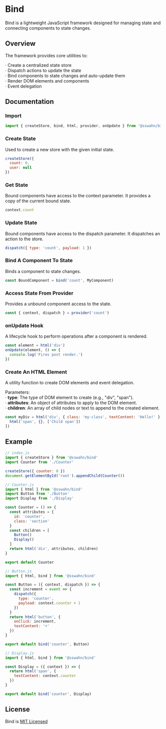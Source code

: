 # Bind
Bind is a lightweight JavaScript framework designed for managing state and connecting components to state changes.

## Overview
The framework provides core utilities to:

  · Create a centralized state store  
  · Dispatch actions to update the state  
  · Bind components to state changes and auto-update them  
  · Render DOM elements and components  
  · Event delegation

## Documentation  
### Import
```javascript
import { createStore, bind, html, provider, onUpdate } from '@sswahn/bind'
```  

### Create State  
Used to create a new store with the given initial state.  
```javascript
createStore({
  count: 0,
  user: null
})
```  

### Get State  
Bound components have access to the context parameter. It provides a copy of the current bound state.  
```javascript
context.count
```  

### Update State  
Bound components have access to the dispatch parameter. It dispatches an action to the store.  
```javascript
dispatch({ type: 'count', payload: 1 })
```  

### Bind A Component To State  
Binds a component to state changes.  
```javascript
const BoundComponent = bind('count', MyComponent)
```

### Access State From Provider  
Provides a unbound component access to the state.  
```javascript
const { context, dispatch } = provider('count')
```  

### onUpdate Hook  
A lifecycle hook to perform operations after a component is rendered.  
```javascript
const element = html('div')
onUpdate(element, () => {
  console.log('Fires post render.')
})
```  

 ### Create An HTML Element  
A utility function to create DOM elements and event delegation.

Parameters:  
  · **type**: The type of DOM element to create (e.g., "div", "span").  
  · **attributes**: An object of attributes to apply to the DOM element.  
  · **children**: An array of child nodes or text to append to the created element.  
```javascript
const myDiv = html('div', { class: 'my-class', textContent: 'Hello!' }, [
  html('span', {}, ['Child span'])
])
```  

## Example
```javascript
// index.js
import { createStore } from '@sswahn/bind'
import Counter from './Counter'

createStore({ counter: 0 })
document.getElementById('root').appendChild(Counter())
```
```javascript
// Counter.js
import { html } from '@sswahn/bind'
import Button from './Button'
import Display from './Display'

const Counter = () => {
  const attributes = {
    id: 'counter',
    class: 'section'
  }
  const children = [
    Button()
    Display()
  ]
  return html('div', attributes, children)
}

export default Counter
```
```javascript
// Button.js
import { html, bind } from '@sswahn/bind'

const Button = ({ context, dispatch }) => {
  const increment = event => {
    dispatch({
      type: 'counter',
      payload: context.counter + 1
    })
  }
  return html('button', {
    onClick: increment,
    textContent: '+'
  })
}

export default bind('counter', Button)
```
```javascript
// Display.js
import { html, bind } from '@sswahn/bind'

const Display = ({ context }) => {
  return html('span', {
    textContent: context.counter
  })
}

export default bind('counter', Display)
```

## License
Bind is [MIT Licensed](https://github.com/sswahn/bind/blob/main/LICENSE)
